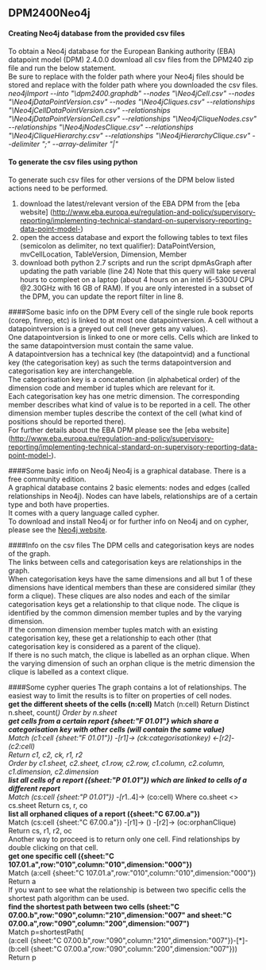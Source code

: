 ## DPM2400Neo4j
#### Creating Neo4j database from the provided csv files
To obtain a Neo4j database for the European Banking authority (EBA) datapoint model (DPM) 2.4.0.0 download all csv files from the DPM240 zip file and run the below statement.  
Be sure to replace <your neo4j folder> with the folder path where your Neo4j files should be stored and replace <your csv folder> with the folder path where you downloaded the csv files.  
  *neo4jImport --into "<your neo4j folder>\dpm2400.graphdb" --nodes "<your csv folder>\Neo4jCell.csv" --nodes "<your csv folder>\Neo4jDataPointVersion.csv" --nodes "<your csv folder>\Neo4jCliques.csv" --relationships "<your csv folder>\Neo4jCellDataPointVersion.csv" --relationships "<your csv folder>\Neo4jDataPointVersionCell.csv" --relationships "<your csv folder>\Neo4jCliqueNodes.csv" --relationships "<your csv folder>\Neo4jNodesClique.csv" --relationships "<your csv folder>\Neo4jCliqueHierarchy.csv" --relationships "<your csv folder>\Neo4jHierarchyClique.csv" --delimiter ";" --array-delimiter "|"*

#### To generate the csv files using python
To generate such csv files for other versions of the DPM below listed actions need to be performed.  
1. download the latest/relevant version of the EBA DPM from the [eba website] (http://www.eba.europa.eu/regulation-and-policy/supervisory-reporting/implementing-technical-standard-on-supervisory-reporting-data-point-model-)  
2. open the access database and export the following tables to text files (semicolon as delimiter, no text qualifier): DataPointVersion, mvCellLocation, TableVersion, Dimension, Member  
3. download both python 2.7 scripts and run the script dpmAsGraph after updating the path variable (line 24) 
Note that this query will take several hours to compleet on a laptop (about 4 hours on an intel i5-5300U CPU @2.30GHz with 16 GB of RAM). If you are only interested in a subset of the DPM, you can update the report filter in line 8.

####Some basic info on the DPM
Every cell of the single rule book reports (corep, finrep, etc) is linked to at most one datapointversion. A cell without a datapointversion is a greyed out cell (never gets any values).  
One datapointversion is linked to one or more cells. Cells which are linked to the same datapointversion must contain the same value.  
A datapointversion has a technical key (the datapointvid) and a functional key (the categorisation key) as such the terms datapointversion and categorisation key are interchangeble.  
The categorisation key is a concatenation (in alphabetical order) of the dimension code and member id tuples which are relevant for it.  
Each categorisation key has one metric dimension. The corresponding member describes what kind of value is to be reported in a cell. The other dimension member tuples describe the context of the cell (what kind of positions should be reported there).  
For further details about the EBA DPM please see the [eba website] (http://www.eba.europa.eu/regulation-and-policy/supervisory-reporting/implementing-technical-standard-on-supervisory-reporting-data-point-model-).

####Some basic info on Neo4j
Neo4j is a graphical database. There is a free community edition.  
A graphical database contains 2 basic elements: nodes and edges (called relationships in Neo4j). Nodes can have labels, relationships are of a certain type and both have properties.  
It comes with a query language called cypher.  
To download and install Neo4j or for further info on Neo4j and on cypher, please see the [Neo4j website](http://neo4j.com/).

####Info on the csv files
The DPM cells and categorisation keys are nodes of the graph.  
The links between cells and categorisation keys are relationships in the graph.  
When categorisation keys have the same dimensions and all but 1 of these dimensions have identical members than these are considered similar (they form a clique). These cliques are also nodes and each of the similar categorisation keys get a relationship to that clique node. The clique is identified by the common dimension member tuples and by the varying dimension.  
If the common dimension member tuples match with an existing categorisation key, these get a relationship to each other (that categorisation key is considered as a parent of the clique).  
If there is no such match, the clique is labelled as an orphan clique. When the varying dimension of such an orphan clique is the metric dimension the clique is labelled as a context clique.

####Some cypher queries
The graph contains a lot of relationships. The easiest way to limit the results is to filter on properties of cell nodes.  
**get the different sheets of the cells (n:cell)**
Match (n:cell) Return Distinct n.sheet, count(*) Order by n.sheet  
**get cells from a certain report {sheet:"F 01.01"} which share a categorisation key with other cells (will contain the same value)**  
Match (c1:cell {sheet:"F 01.01"}) -[r1]-> (ck:categorisationkey) <-[r2]- (c2:cell)  
Return c1, c2, ck, r1, r2  
Order by c1.sheet, c2.sheet, c1.row, c2.row, c1.column, c2.column, c1.dimension, c2.dimension  
**list all cells of a report ({sheet:"P 01.01"}) which are linked to cells of a different report**  
Match (cs:cell {sheet:"P 01.01"}) -[r*1..4]-> (co:cell) Where co.sheet <> cs.sheet Return cs, r, co  
**list all orphaned cliques of a report ({sheet:"C 67.00.a"})**  
Match (cs:cell {sheet:"C 67.00.a"}) -[r1]-> () -[r2]-> (oc:orphanClique) Return cs, r1, r2, oc  
Another way to proceed is to return only one cell. Find relationships by double clicking on that cell.  
**get one specific cell ({sheet:"C 107.01.a",row:"010",column:"010",dimension:"000"})**  
Match (a:cell {sheet:"C 107.01.a",row:"010",column:"010",dimension:"000"})  
Return a  
If you want to see what the relationship is between two specific cells the shortest path algorithm can be used.  
**find the shortest path between two cells (sheet:"C 07.00.b",row:"090",column:"210",dimension:"007" and sheet:"C 07.00.a",row:"090",column:"200",dimension:"007")**  
Match p=shortestPath(  
  (a:cell {sheet:"C 07.00.b",row:"090",column:"210",dimension:"007"})-[*]-(b:cell {sheet:"C 07.00.a",row:"090",column:"200",dimension:"007"}))  
Return p  
